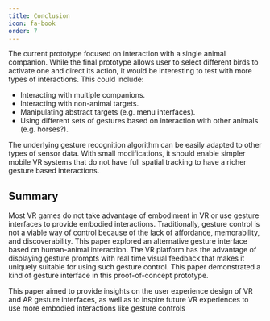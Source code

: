 ```yaml
---
title: Conclusion
icon: fa-book
order: 7
---
```


The current prototype focused on interaction with a single animal companion. While the final prototype allows user to select different birds to activate one and direct its action, it would be interesting to test with more types of interactions. This could include:

- Interacting with multiple companions.
- Interacting with non-animal targets.
- Manipulating abstract targets (e.g. menu interfaces).
- Using different sets of gestures based on interaction with other animals (e.g. horses?).

The underlying gesture recognition algorithm can be easily adapted to other types of sensor data. With small modifications, it should enable simpler mobile VR systems that do not have full spatial tracking to have a richer gesture based interactions.


## Summary

Most VR games do not take advantage of embodiment in VR or use gesture interfaces to provide embodied interactions. Traditionally, gesture control is not a viable way of control because of the lack of affordance, memorability, and discoverability. This paper explored an alternative gesture interface based on human-animal interaction. The VR platform has the advantage of displaying gesture prompts with real time visual feedback that makes it uniquely suitable for using such gesture control. This paper demonstrated a kind of gesture interface in this proof-of-concept prototype.

This paper aimed to provide insights on the user experience design of VR and AR gesture interfaces, as well as to inspire future VR experiences to use more embodied interactions like gesture controls